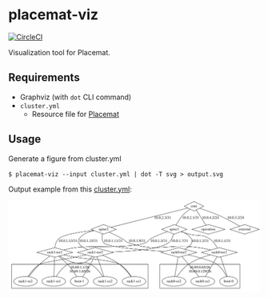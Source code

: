 # placemat-viz

[![CircleCI](https://circleci.com/gh/cybozu-go/cke.svg?style=svg)](https://circleci.com/gh/cybozu-go/cke)

Visualization tool for Placemat.

## Requirements

- Graphviz (with `dot` CLI command)
- `cluster.yml` 
  - Resource file for [Placemat](https://github.com/cybozu-go/placemat)

## Usage

Generate a figure from cluster.yml

```console
$ placemat-viz --input cluster.yml | dot -T svg > output.svg
```

Output example from this [cluster.yml](https://raw.githubusercontent.com/cybozu-go/placemat-menu/master/testdata/cluster.yml):

![rack2](./output-rack2.svg)

